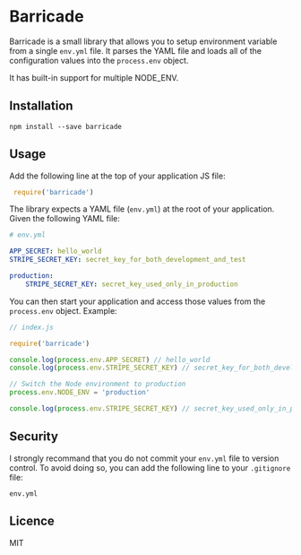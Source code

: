 # Barricade

Barricade is a small library that allows you to setup environment variable from a single `env.yml` file. It parses the YAML file and loads all of the configuration values into the `process.env` object.

It has built-in support for multiple NODE_ENV.

## Installation

    npm install --save barricade

## Usage

Add the following line at the top of your application JS file:

```javascript
 require('barricade')
 ```
 
The library expects a YAML file (`env.yml`) at the root of your application. Given the following YAML file:

```yaml
# env.yml

APP_SECRET: hello_world
STRIPE_SECRET_KEY: secret_key_for_both_development_and_test

production:
    STRIPE_SECRET_KEY: secret_key_used_only_in_production
````

You can then start your application and access those values from the `process.env` object. Example:

```javascript
// index.js

require('barricade')

console.log(process.env.APP_SECRET) // hello_world
console.log(process.env.STRIPE_SECRET_KEY) // secret_key_for_both_development_and_test

// Switch the Node environment to production
process.env.NODE_ENV = 'production'

console.log(process.env.STRIPE_SECRET_KEY) // secret_key_used_only_in_production
```

## Security

I strongly recommand that you do not commit your `env.yml` file to version control. To avoid doing so, you can add the following line to your `.gitignore` file:

    env.yml

## Licence

MIT
